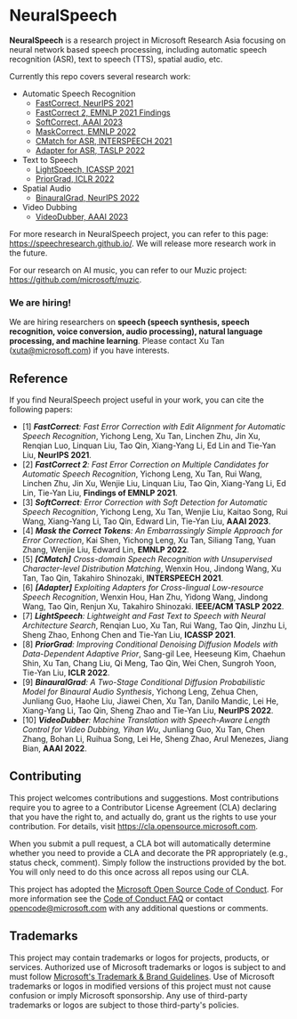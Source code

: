 # NeuralSpeech

**NeuralSpeech** is a research project in Microsoft Research Asia focusing on neural network based speech processing, including automatic speech recognition (ASR), text to speech (TTS), spatial audio, etc. 

Currently this repo covers several research work: 
* Automatic Speech Recognition
  + [FastCorrect, NeurIPS 2021](https://arxiv.org/abs/2105.03842) 
  + [FastCorrect 2, EMNLP 2021 Findings](https://arxiv.org/abs/2109.14420)
  + [SoftCorrect, AAAI 2023]() 
  + [MaskCorrect, EMNLP 2022](https://arxiv.org/abs/2211.13252)
  + [CMatch for ASR, INTERSPEECH 2021](https://arxiv.org/abs/2104.07491)
  + [Adapter for ASR, TASLP 2022](https://arxiv.org/abs/2105.11905)
* Text to Speech
  + [LightSpeech, ICASSP 2021](https://arxiv.org/abs/2102.04040)
  + [PriorGrad, ICLR 2022](https://arxiv.org/abs/2106.06406)
* Spatial Audio
  + [BinauralGrad, NeurIPS 2022](https://arxiv.org/abs/2205.14807)
* Video Dubbing
  + [VideoDubber, AAAI 2023]()


For more research in NeuralSpeech project, you can refer to this page: https://speechresearch.github.io/. We will release more research work in the future. 

For our research on AI music, you can refer to our Muzic project: https://github.com/microsoft/muzic.


### We are hiring! 
We are hiring researchers on **speech (speech synthesis, speech recognition, voice conversion, audio processing), natural language processing, and machine learning**. Please contact Xu Tan (xuta@microsoft.com) if you have interests. 

## Reference

If you find NeuralSpeech project useful in your work, you can cite the following papers:

* [1] ***FastCorrect**: Fast Error Correction with Edit Alignment for Automatic Speech Recognition*, Yichong Leng, Xu Tan, Linchen Zhu, Jin Xu, Renqian Luo, Linquan Liu, Tao Qin, Xiang-Yang Li, Ed Lin and Tie-Yan Liu, **NeurIPS 2021**.
* [2] ***FastCorrect 2**: Fast Error Correction on Multiple Candidates for Automatic Speech Recognition*, Yichong Leng, Xu Tan, Rui Wang, Linchen Zhu, Jin Xu, Wenjie Liu, Linquan Liu, Tao Qin, Xiang-Yang Li, Ed Lin, Tie-Yan Liu, **Findings of EMNLP 2021**.
* [3] ***SoftCorrect**: Error Correction with Soft Detection for Automatic Speech Recognition*, Yichong Leng, Xu Tan, Wenjie Liu, Kaitao Song, Rui Wang, Xiang-Yang Li, Tao Qin, Edward Lin, Tie-Yan Liu, **AAAI 2023**.
* [4] ***Mask the Correct Tokens**: An Embarrassingly Simple Approach for Error Correction*, Kai Shen, Yichong Leng, Xu Tan, Siliang Tang, Yuan Zhang, Wenjie Liu, Edward Lin, **EMNLP 2022**.
* [5] ***[CMatch]*** *Cross-domain Speech Recognition with Unsupervised Character-level Distribution Matching*, Wenxin Hou, Jindong Wang, Xu Tan, Tao Qin, Takahiro Shinozaki, **INTERSPEECH 2021**.
* [6] ***[Adapter]*** *Exploiting Adapters for Cross-lingual Low-resource Speech Recognition*, Wenxin Hou, Han Zhu, Yidong Wang, Jindong Wang, Tao Qin, Renjun Xu, Takahiro Shinozaki. **IEEE/ACM TASLP 2022**.
* [7] ***LightSpeech**: Lightweight and Fast Text to Speech with Neural Architecture Search*, Renqian Luo, Xu Tan, Rui Wang, Tao Qin, Jinzhu Li, Sheng Zhao, Enhong Chen and Tie-Yan Liu, **ICASSP 2021**.
* [8] ***PriorGrad**: Improving Conditional Denoising Diffusion Models with Data-Dependent Adaptive Prior*, Sang-gil Lee, Heeseung Kim, Chaehun Shin, Xu Tan, Chang Liu, Qi Meng, Tao Qin, Wei Chen, Sungroh Yoon, Tie-Yan Liu, **ICLR 2022**.
* [9] ***BinauralGrad**: A Two-Stage Conditional Diffusion Probabilistic Model for Binaural Audio Synthesis*, Yichong Leng, Zehua Chen, Junliang Guo, Haohe Liu, Jiawei Chen, Xu Tan, Danilo Mandic, Lei He, Xiang-Yang Li, Tao Qin, Sheng Zhao and Tie-Yan Liu, **NeurIPS 2022**.
* [10] ***VideoDubber**: Machine Translation with Speech-Aware Length Control for Video Dubbing, Yihan Wu*, Junliang Guo, Xu Tan, Chen Zhang, Bohan Li, Ruihua Song,
Lei He, Sheng Zhao, Arul Menezes, Jiang Bian, **AAAI 2022**.


## Contributing

This project welcomes contributions and suggestions.  Most contributions require you to agree to a
Contributor License Agreement (CLA) declaring that you have the right to, and actually do, grant us
the rights to use your contribution. For details, visit https://cla.opensource.microsoft.com.

When you submit a pull request, a CLA bot will automatically determine whether you need to provide
a CLA and decorate the PR appropriately (e.g., status check, comment). Simply follow the instructions
provided by the bot. You will only need to do this once across all repos using our CLA.

This project has adopted the [Microsoft Open Source Code of Conduct](https://opensource.microsoft.com/codeofconduct/).
For more information see the [Code of Conduct FAQ](https://opensource.microsoft.com/codeofconduct/faq/) or
contact [opencode@microsoft.com](mailto:opencode@microsoft.com) with any additional questions or comments.

## Trademarks

This project may contain trademarks or logos for projects, products, or services. Authorized use of Microsoft 
trademarks or logos is subject to and must follow 
[Microsoft's Trademark & Brand Guidelines](https://www.microsoft.com/en-us/legal/intellectualproperty/trademarks/usage/general).
Use of Microsoft trademarks or logos in modified versions of this project must not cause confusion or imply Microsoft sponsorship.
Any use of third-party trademarks or logos are subject to those third-party's policies.
